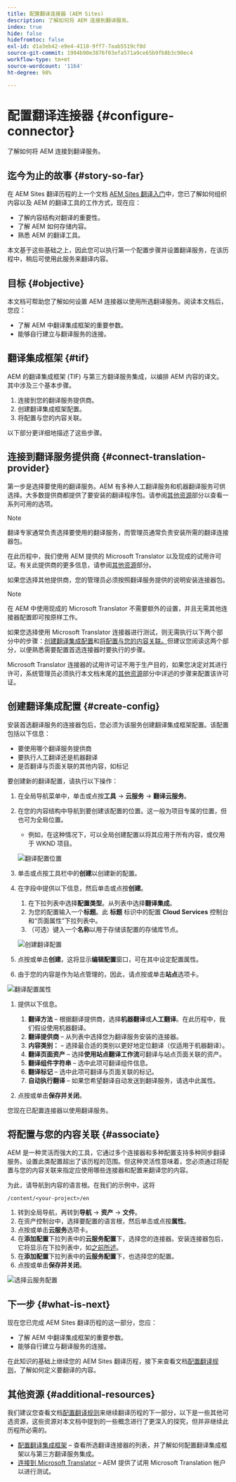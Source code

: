 ```yaml
---
title: 配置翻译连接器 (AEM Sites)
description: 了解如何将 AEM 连接到翻译服务。
index: true
hide: false
hidefromtoc: false
exl-id: d1a3eb42-e9e4-4118-9ff7-7aab5519cf0d
source-git-commit: 1994b90e3876f03efa571a9ce65b9fb8b3c90ec4
workflow-type: tm+mt
source-wordcount: '1164'
ht-degree: 98%

---
```


# 配置翻译连接器 {#configure-connector}

了解如何将 AEM 连接到翻译服务。

## 迄今为止的故事 {#story-so-far}

在 AEM Sites 翻译历程的上一个文档 [AEM Sites 翻译入门](learn-about.md)中，您已了解如何组织内容以及 AEM 的翻译工具的工作方式，现在应：

* 了解内容结构对翻译的重要性。
* 了解 AEM 如何存储内容。
* 熟悉 AEM 的翻译工具。

本文基于这些基础之上，因此您可以执行第一个配置步骤并设置翻译服务，在该历程中，稍后可使用此服务来翻译内容。

## 目标 {#objective}

本文档可帮助您了解如何设置 AEM 连接器以使用所选翻译服务。阅读本文档后，您应：

* 了解 AEM 中翻译集成框架的重要参数。
* 能够自行建立与翻译服务的连接。

## 翻译集成框架 {#tif}

AEM 的翻译集成框架 (TIF) 与第三方翻译服务集成，以编排 AEM 内容的译文。其中涉及三个基本步骤。

1. 连接到您的翻译服务提供商。
1. 创建翻译集成框架配置。
1. 将配置与您的内容关联。

以下部分更详细地描述了这些步骤。

## 连接到翻译服务提供商 {#connect-translation-provider}

第一步是选择要使用的翻译服务。AEM 有多种人工翻译服务和机器翻译服务可供选择。大多数提供商都提供了要安装的翻译程序包。请参阅[其他资源](#additional-resources)部分以查看一系列可用的选项。

>[!NOTE]
>
>翻译专家通常负责选择要使用的翻译服务，而管理员通常负责安装所需的翻译连接器包。

在此历程中，我们使用 AEM 提供的 Microsoft Translator 以及现成的试用许可证。有关此提供商的更多信息，请参阅[其他资源](#additional-resources)部分。

如果您选择其他提供商，您的管理员必须按照翻译服务提供的说明安装连接器包。

>[!NOTE]
>
>在 AEM 中使用现成的 Microsoft Translator 不需要额外的设置，并且无需其他连接器配置即可按原样工作。
>
>如果您选择使用 Microsoft Translator 连接器进行测试，则无需执行以下两个部分中的步骤：[创建翻译集成配置](#create-config)和[将配置与您的内容关联。](#associate)但建议您阅读这两个部分，以便熟悉需要配置首选连接器时要执行的步骤。
>
>Microsoft Translator 连接器的试用许可证不用于生产目的，如果您决定对其进行许可，系统管理员必须执行本文档末尾的[其他资源](#additional-resources)部分中详述的步骤来配置该许可证。

## 创建翻译集成配置 {#create-config}

安装首选翻译服务的连接器包后，您必须为该服务创建翻译集成框架配置。该配置包括以下信息：

* 要使用哪个翻译服务提供商
* 要执行人工翻译还是机器翻译
* 是否翻译与页面关联的其他内容，如标记

要创建新的翻译配置，请执行以下操作：

1. 在全局导航菜单中，单击或点按&#x200B;**工具** -> **云服务** -> **翻译云服务**。
1. 在您的内容结构中导航到要创建该配置的位置。这一般为项目专属的位置，但也可为全局位置。
   * 例如，在这种情况下，可以全局创建配置以将其应用于所有内容，或仅用于 WKND 项目。

   ![翻译配置位置](assets/translation-configuration-location.png)

1. 单击或点按工具栏中的&#x200B;**创建**&#x200B;以创建新的配置。
1. 在字段中提供以下信息，然后单击或点按&#x200B;**创建**。
   1. 在下拉列表中选择&#x200B;**配置类型**。从列表中选择&#x200B;**翻译集成**。
   1. 为您的配置输入一个&#x200B;**标题**。此 **标题** 标识中的配置 **Cloud Services** 控制台和“页面属性”下拉列表中。
   1. （可选）键入一个&#x200B;**名称**&#x200B;以用于存储该配置的存储库节点。

   ![创建翻译配置](assets/create-translation-configuration.png)

1. 点按或单击&#x200B;**创建**，这将显示&#x200B;**编辑配置**&#x200B;窗口，可在其中设定配置属性。

1. 由于您的内容是作为站点管理的，因此，请点按或单击&#x200B;**站点**&#x200B;选项卡。

![翻译配置属性](assets/translation-configuration.png)

1. 提供以下信息。

   1. **翻译方法** – 根据翻译提供商，选择&#x200B;**机器翻译**&#x200B;或&#x200B;**人工翻译**。在此历程中，我们假设使用机器翻译。
   1. **翻译提供商** – 从列表中选择您为翻译服务安装的连接器。
   1. **内容类别：** – 选择最合适的类别以更好地定位翻译（仅适用于机器翻译）。
   1. **翻译页面资产** – 选择&#x200B;**使用站点翻译工作流**&#x200B;可翻译与站点页面关联的资产。
   1. **翻译组件字符串** – 选中此项可翻译组件信息。
   1. **翻译标记** – 选中此项可翻译与页面关联的标记。
   1. **自动执行翻译** – 如果您希望翻译自动发送到翻译服务，请选中此属性。

1. 点按或单击&#x200B;**保存并关闭**。

您现在已配置连接器以使用翻译服务。

## 将配置与您的内容关联 {#associate}

AEM 是一种灵活而强大的工具，它通过多个连接器和多种配置支持多种同步翻译服务。设置此类配置超出了该历程的范围。但这种灵活性意味着，您必须通过将配置与您的内容关联来指定应使用哪些连接器和配置来翻译您的内容。

为此，请导航到内容的语言根。在我们的示例中，这将

```text
/content/<your-project>/en
```

1. 转到全局导航，再转到&#x200B;**导航** -> **资产** -> **文件**。
1. 在资产控制台中，选择要配置的语言根，然后单击或点按&#x200B;**属性**。
1. 点按或单击&#x200B;**云服务**&#x200B;选项卡。
1. 在&#x200B;**添加配置**&#x200B;下拉列表中的&#x200B;**云服务配置**&#x200B;下，选择您的连接器。安装连接器包后，它将显示在下拉列表中，如[之前所述](#connect-translation-provider)。
1. 在&#x200B;**添加配置**&#x200B;下拉列表中的&#x200B;**云服务配置**&#x200B;下，也选择您的配置。
1. 点按或单击&#x200B;**保存并关闭**。

![选择云服务配置](assets/select-cloud-service-configurations.png)

## 下一步 {#what-is-next}

现在您已完成 AEM Sites 翻译历程的这一部分，您应：

* 了解 AEM 中翻译集成框架的重要参数。
* 能够自行建立与翻译服务的连接。

在此知识的基础上继续您的 AEM Sites 翻译历程，接下来查看文档[配置翻译规则](translation-rules.md)，了解如何定义要翻译的内容。

## 其他资源 {#additional-resources}

我们建议您查看文档[配置翻译规则](translation-rules.md)来继续翻译历程的下一部分，以下是一些其他可选资源，这些资源对本文档中提到的一些概念进行了更深入的探究，但并非继续此历程所必需的。

* [配置翻译集成框架](/help/sites-cloud/administering/translation/integration-framework.md) – 查看所选翻译连接器的列表，并了解如何配置翻译集成框架以与第三方翻译服务集成。
* [连接到 Microsoft Translator](/help/sites-cloud/administering/translation/connect-ms-translator.md) – AEM 提供了试用 Microsoft Translation 帐户以进行测试。
